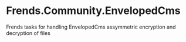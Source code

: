 # Frends.Community.EnvelopedCms
Frends tasks for handling EnvelopedCms assymmetric encryption and decryption of files
